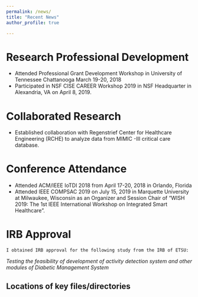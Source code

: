 ```yaml
---
permalink: /news/
title: "Recent News"
author_profile: true

---
```

Research Professional Development
======
*	Attended Professional Grant Development Workshop in University of Tennessee Chattanooga March 19-20, 2018
*	Participated in NSF CISE CAREER Workshop 2019 in NSF Headquarter in Alexandria, VA on April 8, 2019. 

Collaborated Research
======
*	Established collaboration with Regenstrief Center for Healthcare Engineering (RCHE) to analyze data from MIMIC -III critical care database.

Conference Attendance
======
*	Attended ACM/IEEE IoTDI 2018 from April 17-20, 2018 in Orlando, Florida 
*	Attended IEEE COMPSAC 2019 on July 15, 2019 in Marquette University at Milwaukee, Wisconsin as an Organizer and Session Chair of “WISH 2019: The 1st IEEE International Workshop on Integrated Smart Healthcare”. 

IRB Approval
======

	I obtained IRB approval for the following study from the IRB of ETSU: 
_Testing the feasibility of development of activity detection system and other modules of Diabetic Management System_

## Locations of key files/directories




